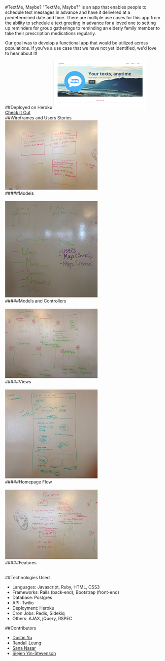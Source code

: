 #TextMe, Maybe?
"TextMe, Maybe?" is an app that enables people to schedule text messages in advance and have it delivered at a predetermined date and time. There are multiple use cases for this app from the ability to schedule a text greeting in advance for a loved one to setting up reminders for group gatherings to reminding an elderly family member to take their prescription medications regularly.

Our goal was to develop a functional app that would be utilized across populations. If you've a use case that we have not yet identified, we'd love to hear about it!

##Deployed on Heroku
![alt text](app/assets/images/TextMeMaybe_Screenshot_min.jpg "TextMeMaybe")<br>
[Check it Out](http://textmemaybe.heroku.com)<br>
##Wireframes and Users Stories
![alt text](app/assets/images/Models_min.jpg "Models")<br>
#####Models<br><br>
![alt text](app/assets/images/Models_Controllers_min.jpg "Models and Controllers")<br>
#####Models and Controllers<br><br>
![alt text](app/assets/images/Views_min.jpg "Views")<br>
#####Views<br><br>
![alt text](app/assets/images/homepage_flow_min.jpg "Homepage Flow")<br>
#####Homepage Flow<br><br>
![alt text](app/assets/images/Features_min.jpg "Features_min")<br>
#####Features<br><br>

##Technologies Used
* Languages: Javascript, Ruby, HTML, CSS3
* Frameworks: Rails (back-end), Bootstrap (front-end)
* Database:  Postgres
* API: Twilio
* Deployment: Heroku
* Cron Jobs: Redis, Sidekiq
* Others: AJAX, jQuery, RSPEC

##Contributors
* [Dustin Yu](http://github.com/dustin520)
* [Randall Leung](https://github.com/ranleung/)
* [Sana Nasar](https://github.com/sananasar)
* [Siejen Yin-Stevenson](https://github.com/siejen)
